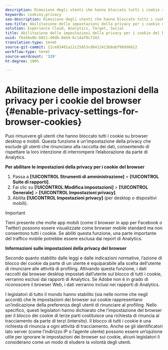 ```yaml
---
description: Rimozione degli utenti che hanno bloccato tutti i cookie su browser desktop e mobili. Questa impostazione di privacy esclude gli utenti che rinunciano alla raccolta dati di Analytics.
keywords: cookies;privacy
seo-description: Rimozione degli utenti che hanno bloccato tutti i cookie su browser desktop e mobili. Questa impostazione di privacy esclude gli utenti che rinunciano alla raccolta dati di Analytics.
seo-title: Abilitazione delle impostazioni della privacy per i cookie del browser
solution: Experience Cloud, Analytics, Target, Social
title: Abilitazione delle impostazioni della privacy per i cookie del browser
uuid: f6a56e8b-b021-49db-8eb4-6c14af0c7243
translation-type: tm+mt
source-git-commit: 11ce83401a12c25853cd6412413b8abf98dd6612
workflow-type: tm+mt
source-wordcount: '329'
ht-degree: 100%

---
```



# Abilitazione delle impostazioni della privacy per i cookie del browser {#enable-privacy-settings-for-browser-cookies}

Puoi rimuovere gli utenti che hanno bloccato tutti i cookie su browser desktop e mobili. Questa funzione è un’impostazione della privacy che esclude gli utenti che rinunciano alla raccolta dei dati, consentendo di rispettare la loro intenzione di interrompere l’elaborazione da parte di Analytics.

**Per abilitare le impostazioni della privacy per i cookie del browser**

1. Passa a **[!UICONTROL Strumenti di amministrazione]** > **[!UICONTROL Suite di rapporti]**.
1. Fai clic su **[!UICONTROL Modifica impostazioni]** > **[!UICONTROL Generale]** > **[!UICONTROL Impostazioni privacy]**.
1. Abilita **[!UICONTROL Impostazioni privacy]** (per desktop o dispositivi mobili).

>[!IMPORTANT]
>
>Tieni presente che molte app mobili (come il browser in app per Facebook o Twitter) possono essere visualizzate come browser mobile standard ma non consentono tutti i cookie. Se abiliti questa funzione, una parte importante del traffico mobile potrebbe essere esclusa dai report di Analytics.

**Informazioni sulle impostazioni della privacy del browser**

Secondo quanto stabilito dalle leggi e dalle indicazioni normative, l’azione di blocco dei cookie da parte di un utente è equiparabile alla scelta dell’utente di rinunciare alle attività di profiling. Attivando questa funzione, i dati raccolti dai browser desktop impostati dall’utente sul blocco di tutti i cookie, verranno esclusi dai rapporti di Analytics. Se Adobe non è in grado di riconoscere il browser Web, i dati verranno inclusi nei rapporti di Analytics.

I legislatori di tutto il mondo hanno stabilito (sia nelle norme che negli accordi) che le impostazioni dei browser sui cookie rappresentano un’indicazione della preferenza degli utenti di rinunciare al profiling. Nello specifico, questi legislatori hanno dichiarato che l’impostazione del browser per il blocco dei cookie di terze parti costituisce una richiesta di rinuncia al tracciamento da parte di terzi (intersito). Il blocco di tutti i cookie è una richiesta di rinuncia a ogni attività di tracciamento. Anche se gli identificatori lato server (come l’indirizzo IP o l’agente utente) possono essere un’opzione utile per ignorare le impostazioni dei browser sui cookie, alcuni legislatori li considerano come un modo di eludere la volontà degli utenti.